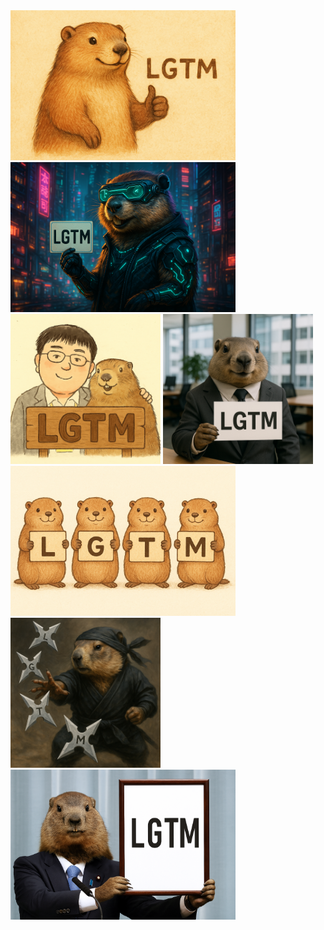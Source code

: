 <img width="360" height="240" alt="LGTM" src="https://raw.githubusercontent.com/kentem-sh-yoshimura/kentem-sh-yoshimura/refs/heads/main/LGTM/LGTM.png" />
<img width="360" height="240" alt="LGTM_cyberpunk" src="https://raw.githubusercontent.com/kentem-sh-yoshimura/kentem-sh-yoshimura/refs/heads/main/LGTM/LGTM_cyberpunk.png" />
<img width="240" height="240" alt="LGTM_friends" src="https://raw.githubusercontent.com/kentem-sh-yoshimura/kentem-sh-yoshimura/refs/heads/main/LGTM/LGTM_friends.png" />
<img width="240" height="240" alt="LGTM_office" src="https://raw.githubusercontent.com/kentem-sh-yoshimura/kentem-sh-yoshimura/refs/heads/main/LGTM/LGTM_office.png" />
<img width="360" height="240" alt="LGTM_quadruplets" src="https://raw.githubusercontent.com/kentem-sh-yoshimura/kentem-sh-yoshimura/refs/heads/main/LGTM/LGTM_quadruplets.png" />
<img width="240" height="240" alt="LGTM_ninja" src="https://raw.githubusercontent.com/kentem-sh-yoshimura/kentem-sh-yoshimura/refs/heads/main/LGTM/LGTM_ninja.png" />
<img width="360" height="240" alt="LGTM_reiwa" src="https://raw.githubusercontent.com/kentem-sh-yoshimura/kentem-sh-yoshimura/refs/heads/main/LGTM/LGTM_reiwa.png" />
